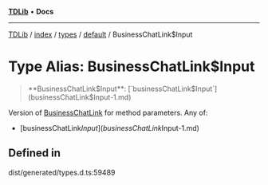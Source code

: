 [**TDLib**](../../../../../../README.md) • **Docs**

***

[TDLib](../../../../../../modules.md) / [index](../../../../../README.md) / [types](../../../README.md) / [default](../README.md) / BusinessChatLink$Input

# Type Alias: BusinessChatLink$Input

> **BusinessChatLink$Input**: [`businessChatLink$Input`](businessChatLink$Input-1.md)

Version of [BusinessChatLink](BusinessChatLink.md) for method parameters.
Any of:
- [businessChatLink$Input](businessChatLink$Input-1.md)

## Defined in

dist/generated/types.d.ts:59489
